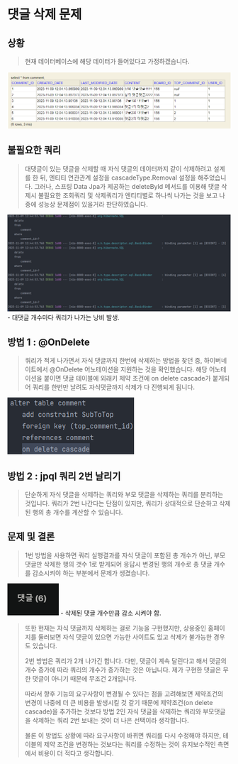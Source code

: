 
# 댓글 삭제 문제

## 상황

> 현재 데이터베이스에 해당 데이터가 들어있다고 가정하겠습니다.

<img src="./image/problem1/problem-1-120806.png">

## 불필요한 쿼리

> 대댓글이 있는 댓글을 삭제할 때 자식 댓글의 데이터까지 같이 삭제하려고 설계를 한 뒤, 
> 엔티티 연관관계 설정을 cascadeType.Removal 설정을 해주었습니다.
> 그러나, 스프링 Data Jpa가 제공하는 deleteById 메서드를 이용해 댓글 삭제시 불필요한 조회쿼리 및 삭제쿼리가 
> 엔티티별로 하나씩 나가는 것을 보고 나중에 성능상 문제점이 있을거라 판단하였습니다. 

<img src="./image/problem1/problem-1-124956.png">
- 대댓글 개수마다 쿼리가 나가는 낭비 발생.

## 방법 1 : @OnDelete

> 쿼리가 적게 나가면서 자식 댓글까지 한번에
> 삭제하는 방법을 찾던 중, 하이버네이트에서 @OnDelete 어노테이션을 지원하는 것을 확인했습니다.
> 해당 어노테이션을 붙이면 댓글 테이블에 외래키 제약 조건에 on delete cascade가 붙게되어
> 쿼리를 한번만 날려도 자식댓글까지 삭제가 다 진행되게 됩니다.

<img src="./image/problem1/problem-1-123856.png">

## 방법 2 : jpql 쿼리 2번 날리기

> 단순하게 자식 댓글을 삭제하는 쿼리와 부모 댓글을 삭제하는 쿼리를 분리하는 것입니다.
> 쿼리가 2번 나간다는 단점이 있지만, 쿼리가 상대적으로 단순하고 삭제된 행의 총 개수를
> 계산할 수 있습니다.


## 문제 및 결론

> 1번 방법을 사용하면 쿼리 실행결과를 자식 댓글이 포함된 총 개수가 아닌,
> 부모댓글만 삭제한 행의 갯수 1로 받게되어 응답시 변경된 행의 개수로 총 댓글 개수를
> 감소시켜야 하는 부분에서 문제가 생겼습니다.

<img src="./image/problem1/problem-1-135020.png">
- 삭제된 댓글 개수만큼 감소 시켜야 함. <br>
 
> 
> 또한 현재는 자식 댓글까지 삭제하는 걸로 기능을 구현했지만, 상용중인 홈페이지를 둘러보면 자식 댓글이 있으면 
> 가능한 사이트도 있고 삭제가 불가능한 경우도 있습니다. 
> 
> 2번 방법은 쿼리가 2개 나가긴 합니다. 다만, 댓글이 계속 달린다고
> 해서 댓글의 개수 증가에 따라 쿼리의 개수가 증가하는 것은 아닙니다. 제가 구현한 댓글은 무한 댓글이 아니기 때문에 무조건 2개입니다.
> 
> 따라서 향후 기능의 요구사항이 변경될 수 있다는 점을 고려해보면 제약조건의 변경이 나중에 더 큰 비용을 발생시킬 것 같기 때문에
> 제약조건(on delete cascade)을 추가하는 것보다 방법 2인 자식 댓글을 삭제하는
> 쿼리와 부모댓글을 삭제하는 쿼리 2번 보내는 것이 더 나은 선택이라 생각합니다. 
> 
> 
> 물론 이 방법도 상황에 따라 요구사항이 바뀌면 쿼리를 다시 수정해야 하지만, 테이블의 제약 조건을 변경하는
> 것보다는 쿼리를 수정하는 것이 유지보수적인 측면에서 비용이 더 적다고 생각합니다.

